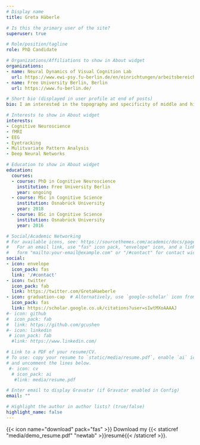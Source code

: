 ```yaml
---
# Display name
title: Greta Häberle

# Is this the primary user of the site?
superuser: true

# Role/position/tagline
role: PhD Candidate

# Organizations/Affiliations to show in About widget
organizations:
- name: Neural Dynamics of Visual Cognition Lab
  url: https://www.ewi-psy.fu-berlin.de/en/einrichtungen/arbeitsbereiche/neural_dyn_of_vis_cog/index.html
- name: Free University Berlin, Berlin
  url: https://www.fu-berlin.de/

# Short bio (displayed in user profile at end of posts)
bio: I am interested in the topography and specificity of middle and higher level visual cortex. To tackle these problems I am using a mixture of fMRI, EEG and DNNs.

# Interests to show in About widget
interests:
- Cognitive Neuroscience
- fMRI
- EEG
- Eyetracking
- Mulitvariate Pattern Analysis
- Deep Neural Networks

# Education to show in About widget
education:
  courses:
  - course: PhD in Cognitive Neuroscience
    institution: Free University Berlin
    year: ongoing
  - course: MSc in Cognitive Science 
    institution: Osnabrück University
    year: 2018
  - course: BSc in Cognitive Science 
    institution: Osnabrück University
    year: 2016

# Social/Academic Networking
# For available icons, see: https://sourcethemes.com/academic/docs/page-builder/#icons
#   For an email link, use "fas" icon pack, "envelope" icon, and a link in the
#   form "mailto:your-email@example.com" or "/#contact" for contact widget.
social:
- icon: envelope
  icon_pack: fas
  link: '/#contact'
- icon: twitter
  icon_pack: fab
  link: https://twitter.com/GretaHaeberle
- icon: graduation-cap  # Alternatively, use `google-scholar` icon from `ai` icon pack
  icon_pack: fas
  link: https://scholar.google.co.uk/citations?user=sIwtMXoAAAAJ
#- icon: github
#  icon_pack: fab
#  link: https://github.com/gcushen
#- icon: linkedin
 # icon_pack: fab
  #link: https://www.linkedin.com/

# Link to a PDF of your resume/CV.
# To use: copy your resume to `static/media/resume.pdf`, enable `ai` icons in `params.toml`, 
# and uncomment the lines below.
 #- icon: cv
  # icon_pack: ai
   #link: media/resume.pdf

# Enter email to display Gravatar (if Gravatar enabled in Config)
email: ""

# Highlight the author in author lists? (true/false)
highlight_name: false
---
```


{{< icon name="download" pack="fas" >}} Download my {{< staticref "media/demo_resume.pdf" "newtab" >}}resumé{{< /staticref >}}.
